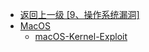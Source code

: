 - [返回上一级 [9、操作系统漏洞]](/9、操作系统漏洞)
- [MacOS](/9、操作系统漏洞/MacOS/)
  - [macOS-Kernel-Exploit](/9、操作系统漏洞/MacOS/macOS-Kernel-Exploit/)
